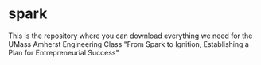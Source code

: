 # spark
This is the repository where you can download everything we need for the UMass Amherst Engineering Class "From Spark to Ignition, Establishing a Plan for Entrepreneurial Success"
